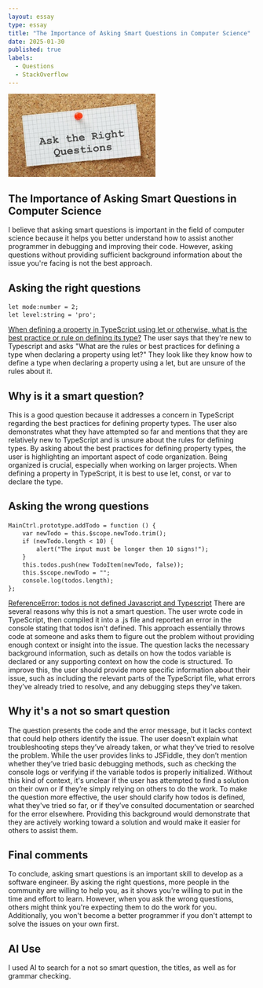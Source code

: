 ```yaml
---
layout: essay
type: essay
title: "The Importance of Asking Smart Questions in Computer Science"
date: 2025-01-30
published: true
labels:
  - Questions
  - StackOverflow
---
```


<img width="300px" class="rounded float-start pe-4" src="../img/question.jpg">

## The Importance of Asking Smart Questions in Computer Science

I believe that asking smart questions is important in the field of computer science because it helps you better understand how to assist another programmer in debugging and improving their code. However, asking questions without providing sufficient background information about the issue you're facing is not the best approach.

## Asking the right questions

```
let mode:number = 2;
let level:string = 'pro';

```

[When defining a property in TypeScript using let or otherwise, what is the best practice or rule on defining its type?](https://stackoverflow.com/questions/51930131/when-defining-a-property-in-typescript-using-let-or-otherwise-what-is-the-best)
The user says that they're new to Typescript and asks "What are the rules or best practices for defining a type when declaring a property using let?" They look like they know how to define a type when declaring a property using a let, but are unsure of the rules about it. 

## Why is it a smart question?

This is a good question because it addresses a concern in TypeScript regarding the best practices for defining property types. The user also demonstrates what they have attempted so far and mentions that they are relatively new to TypeScript and is unsure about the rules for defining types. By asking about the best practices for defining property types, the user is highlighting an important aspect of code organization. Being organized is crucial, especially when working on larger projects. When defining a property in TypeScript, it is best to use let, const, or var to declare the type.

## Asking the wrong questions

```
MainCtrl.prototype.addTodo = function () {
    var newTodo = this.$scope.newTodo.trim();
    if (newTodo.length < 10) {
        alert("The input must be longer then 10 signs!");
    }
    this.todos.push(new TodoItem(newTodo, false));
    this.$scope.newTodo = "";
    console.log(todos.length);
};

```

[ReferenceError: todos is not defined Javascript and Typescript](https://stackoverflow.com/questions/47491173/referenceerror-todos-is-not-defined-javascript-and-typescript)
There are several reasons why this is not a smart question. The user wrote code in TypeScript, then compiled it into a .js file and reported an error in the console stating that todos isn't defined. This approach essentially throws code at someone and asks them to figure out the problem without providing enough context or insight into the issue. The question lacks the necessary background information, such as details on how the todos variable is declared or any supporting context on how the code is structured. To improve this, the user should provide more specific information about their issue, such as including the relevant parts of the TypeScript file, what errors they’ve already tried to resolve, and any debugging steps they've taken.

## Why it's a not so smart question

The question presents the code and the error message, but it lacks context that could help others identify the issue. The user doesn’t explain what troubleshooting steps they’ve already taken, or what they’ve tried to resolve the problem. While the user provides links to JSFiddle, they don’t mention whether they’ve tried basic debugging methods, such as checking the console logs or verifying if the variable todos is properly initialized. Without this kind of context, it's unclear if the user has attempted to find a solution on their own or if they’re simply relying on others to do the work. To make the question more effective, the user should clarify how todos is defined, what they've tried so far, or if they’ve consulted documentation or searched for the error elsewhere. Providing this background would demonstrate that they are actively working toward a solution and would make it easier for others to assist them.


## Final comments

To conclude, asking smart questions is an important skill to develop as a software engineer. By asking the right questions, more people in the community are willing to help you, as it shows you're willing to put in the time and effort to learn. However, when you ask the wrong questions, others might think you're expecting them to do the work for you. Additionally, you won't become a better programmer if you don't attempt to solve the issues on your own first.

## AI Use

I used AI to search for a not so smart question, the titles, as well as for grammar checking.
